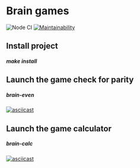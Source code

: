 # Brain games

![Node CI](https://github.com/alextula26/frontend-project-lvl1/workflows/Node%20CI/badge.svg)
[![Maintainability](https://api.codeclimate.com/v1/badges/a99a88d28ad37a79dbf6/maintainability)](https://codeclimate.com/github/codeclimate/codeclimate/maintainability)

## Install project
##### make install

## Launch the game check for parity
##### brain-even
[![asciicast](https://asciinema.org/a/AdTYlDi85KCVCkCrk0oM2KO3R.svg)](https://asciinema.org/a/AdTYlDi85KCVCkCrk0oM2KO3R)

## Launch the game calculator
##### brain-calc
[![asciicast](https://asciinema.org/a/q69vxcFZhzrHHjIa37Z2UhuE4.svg)](https://asciinema.org/a/q69vxcFZhzrHHjIa37Z2UhuE4)